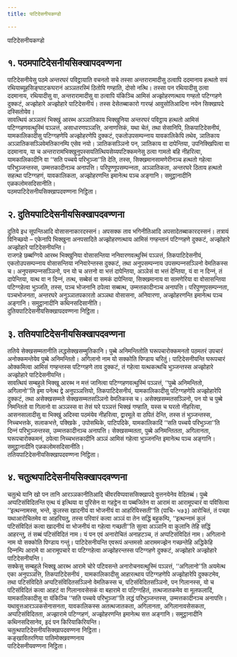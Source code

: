```yaml
---
title: पाटिदेसनीयकण्डो

---
```

पाटिदेसनीयकण्डो  


## १. पठमपाटिदेसनीयसिक्खापदवण्णना

पाटिदेसनीयेसु पठमे अन्तरघरं पविट्ठायाति वचनतो सचे तस्सा अन्तरारामादीसु ठत्वापि ददमानाय हत्थतो सयं रथियाब्यूहसिङ्घाटकघरानं अञ्‍ञतरस्मिं ठितोपि गण्हाति, दोसो नत्थि। तस्सा पन रथियादीसु ठत्वा ददमानाय, रथियादीसु वा, अन्तरारामादीसु वा ठत्वापि यंकिञ्‍चि आमिसं अज्झोहरणत्थाय गण्हतो पटिग्गहणे दुक्‍कटं, अज्झोहारे अज्झोहारे पाटिदेसनीयं। तस्स देसेतब्बाकारो गारय्हं आवुसोतिआदिना नयेन सिक्खापदे दस्सितोयेव।  
सावत्थियं अञ्‍ञतरं भिक्खुं आरब्भ अञ्‍ञातिकाय भिक्खुनिया अन्तरघरं पविट्ठाय हत्थतो आमिसं पटिग्गहणवत्थुस्मिं पञ्‍ञत्तं, असाधारणपञ्‍ञत्ति, अनाणत्तिकं, यथा चेतं, तथा सेसानिपि, तिकपाटिदेसनीयं, यामकालिकादीसु पटिग्गहणेपि अज्झोहरणेपि दुक्‍कटं, एकतोउपसम्पन्‍नाय यावकालिकेपि तथेव, ञातिकाय अञ्‍ञातिकसञ्‍ञिवेमतिकानम्पि एसेव नयो। ञातिकसञ्‍ञिनो पन, ञातिकाय वा दापेन्तिया, उपनिक्खिपित्वा वा ददमानाय, या च अन्तरारामभिक्खुनुपस्सयतित्थियसेय्यपटिक्‍कमनेसु ठत्वा गामतो बहि नीहरित्वा, यामकालिकादीनि वा ‘‘सति पच्‍चये परिभुञ्‍जा’’ति देति, तस्स, सिक्खमानसामणेरीनञ्‍च हत्थतो गहेत्वा परिभुञ्‍जन्तस्स, उम्मत्तकादीनञ्‍च अनापत्ति। परिपुण्णूपसम्पन्‍नता, अञ्‍ञातिकता, अन्तरघरे ठिताय हत्थतो सहत्था पटिग्गहणं, यावकालिकता, अज्झोहरणन्ति इमानेत्थ पञ्‍च अङ्गानि। समुट्ठानादीनि एळकलोमसदिसानीति।  
पठमपाटिदेसनीयसिक्खापदवण्णना निट्ठिता।  


## २. दुतियपाटिदेसनीयसिक्खापदवण्णना

दुतिये इध सूपन्तिआदि वोसासनाकारदस्सनं। अपसक्‍क ताव भगिनीतिआदि अपसादेतब्बाकारदस्सनं। तत्रायं विनिच्छयो – एकेनापि भिक्खुना अनपसादिते अज्झोहरणत्थाय आमिसं गण्हन्तानं पटिग्गहणे दुक्‍कटं, अज्झोहारे अज्झोहारे पाटिदेसनीयन्ति।  
राजगहे छब्बग्गिये आरब्भ भिक्खुनिया वोसासन्तिया ननिवारणवत्थुस्मिं पञ्‍ञत्तं, तिकपाटिदेसनीयं, एकतोउपसम्पन्‍नाय वोसासन्तिया ननिवारेन्तस्स दुक्‍कटं, तथा अनुपसम्पन्‍नाय उपसम्पन्‍नसञ्‍ञिनो वेमतिकस्स च। अनुपसम्पन्‍नसञ्‍ञिनो, पन यो च अत्तनो वा भत्तं दापेन्तिया, अञ्‍ञेसं वा भत्तं देन्तिया, यं वा न दिन्‍नं, तं दापेन्तिया, यत्थ वा न दिन्‍नं, तत्थ, सब्बेसं वा समकं दापेन्तिया, सिक्खमानाय वा सामणेरिया वा वोसासन्तिया पटिग्गहेत्वा भुञ्‍जति, तस्स, पञ्‍च भोजनानि ठपेत्वा सब्बत्थ, उम्मत्तकादीनञ्‍च अनापत्ति। परिपुण्णूपसम्पन्‍नता, पञ्‍चभोजनता, अन्तरघरे अनुञ्‍ञातपकारतो अञ्‍ञथा वोसासना, अनिवारणा, अज्झोहरणन्ति इमानेत्थ पञ्‍च अङ्गानि। समुट्ठानादीनि कथिनसदिसानीति।  
दुतियपाटिदेसनीयसिक्खापदवण्णना निट्ठिता।  


## ३. ततियपाटिदेसनीयसिक्खापदवण्णना

ततिये सेक्खसम्मतानीति लद्धसेक्खसम्मुतिकानि। पुब्बे अनिमन्तितोति घरूपचारोक्‍कमनतो पठमतरं उपचारं अनोक्‍कमन्तेयेव पुब्बे अनिमन्तितो। अगिलानो नाम यो सक्‍कोति पिण्डाय चरितुं। पाटिदेसनीयन्ति घरूपचारं ओक्‍कमित्वा आमिसं गण्हन्तस्स पटिग्गहणे ताव दुक्‍कटं, तं गहेत्वा यत्थकत्थचि भुञ्‍जन्तस्स अज्झोहारे अज्झोहारे पाटिदेसनीयन्ति।  
सावत्थियं सम्बहुले भिक्खू आरब्भ न मत्तं जानित्वा पटिग्गहणवत्थुस्मिं पञ्‍ञत्तं, ‘‘पुब्बे अनिमन्तितो, अगिलानो’’ति इमा पनेत्थ द्वे अनुपञ्‍ञत्तियो, तिकपाटिदेसनीयं, यामकालिकादीसु पटिग्गहणेपि अज्झोहारेपि दुक्‍कटं, तथा असेक्खसम्मते सेक्खसम्मतसञ्‍ञिनो वेमतिकस्स च। असेक्खसम्मतसञ्‍ञिनो, पन यो च पुब्बे निमन्तितो वा गिलानो वा अञ्‍ञस्स वा तेसं घरे पञ्‍ञत्तं भिक्खं गण्हाति, यस्स च घरतो नीहरित्वा, आसनसालादीसु वा भिक्खुं अदिस्वा पठमंयेव नीहरित्वा, द्वारमूले वा ठपितं देन्ति, तस्स तं भुञ्‍जन्तस्स, निच्‍चभत्तके, सलाकभत्ते, पक्खिके , उपोसथिके, पाटिपदिके, यामकालिकादिं ‘‘सति पच्‍चये परिभुञ्‍जा’’ति दिन्‍नं परिभुञ्‍जन्तस्स, उम्मत्तकादीनञ्‍च अनापत्ति। सेक्खसम्मतता, पुब्बे अनिमन्तितता, अगिलानता, घरूपचारोक्‍कमनं, ठपेत्वा निच्‍चभत्तकादीनि अञ्‍ञं आमिसं गहेत्वा भुञ्‍जनन्ति इमानेत्थ पञ्‍च अङ्गानि। समुट्ठानादीनि एळकलोमसदिसानीति।  
ततियपाटिदेसनीयसिक्खापदवण्णना निट्ठिता।  


## ४. चतुत्थपाटिदेसनीयसिक्खापदवण्णना

चतुत्थे यानि खो पन तानि आरञ्‍ञकानीतिआदि चीवरविप्पवाससिक्खापदे वुत्तनयेनेव वेदितब्बं। पुब्बे अप्पटिसंविदितन्ति एत्थ यं इत्थिया वा पुरिसेन वा गहट्ठेन वा पब्बजितेन वा आरामं वा आरामूपचारं वा पविसित्वा ‘‘इत्थन्‍नामस्स, भन्ते, कुलस्स खादनीयं वा भोजनीयं वा आहरियिस्सती’’ति (पाचि॰ ५७३) आरोचितं, तं पच्छा यथाआरोचितमेव वा आहरियतु, तस्स परिवारं कत्वा अञ्‍ञं वा तेन सद्धिं बहुकम्पि, ‘‘इत्थन्‍नामं कुलं पटिसंविदितं कत्वा खादनीयं वा भोजनीयं वा गहेत्वा गच्छती’’ति सुत्वा अञ्‍ञानि वा कुलानि तेहि सद्धिं आहरन्तु, तं सब्बं पटिसंविदितं नाम। यं पन एवं अनारोचितं अनाहटञ्‍च, तं अप्पटिसंविदितं नाम। अगिलानो नाम यो सक्‍कोति पिण्डाय गन्तुं। पाटिदेसनीयन्ति एवरूपं अन्तमसो आराममज्झेन गच्छन्तेहि अद्धिकेहि दिन्‍नम्पि आरामे वा आरामूपचारे वा पटिग्गहेत्वा अज्झोहरन्तस्स पटिग्गहणे दुक्‍कटं, अज्झोहारे अज्झोहारे पाटिदेसनीयन्ति।  
सक्‍केसु सम्बहुले भिक्खू आरब्भ आरामे चोरे पटिवसन्ते अनारोचनवत्थुस्मिं पञ्‍ञत्तं, ‘‘अगिलानो’’ति अयमेत्थ एका अनुपञ्‍ञत्ति, तिकपाटिदेसनीयं , यामकालिकादीसु आहारत्थाय पटिग्गहणेपि अज्झोहारेपि दुक्‍कटमेव, तथा पटिसंविदिते अप्पटिसंविदितसञ्‍ञिनो वेमतिकस्स च, पटिसंविदितसञ्‍ञिनो, पन गिलानस्स, यो च पटिसंविदितं कत्वा आहटं वा गिलानावसेसकं वा बहारामे वा पटिग्गहितं, तत्थजातकमेव वा मूलफलादिं, यामकालिकादीसु वा यंकिञ्‍चि ‘‘सति पच्‍चये परिभुञ्‍जा’’ति लद्धं परिभुञ्‍जन्तस्स, उम्मत्तकादीनञ्‍च अनापत्ति। यथावुत्तआरञ्‍ञकसेनासनता, यावकालिकस्स अतत्थजातकता, अगिलानता, अगिलानावसेसकता, अप्पटिसंविदितता, अज्झारामे पटिग्गहणं, अज्झोहरणन्ति इमानेत्थ सत्त अङ्गानि। समुट्ठानादीनि कथिनसदिसानेव, इदं पन किरियाकिरियन्ति।  
चतुत्थपाटिदेसनीयसिक्खापदवण्णना निट्ठिता।  
कङ्खावितरणिया पातिमोक्खवण्णनाय  
पाटिदेसनीयवण्णना निट्ठिता।  